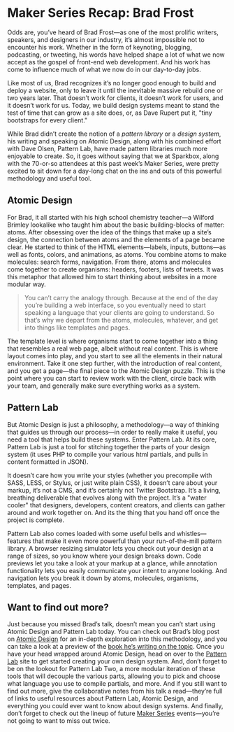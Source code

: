 # Maker Series Recap: Brad Frost
Odds are, you’ve heard of Brad Frost—as one of the most prolific writers, speakers, and designers in our industry, it’s almost impossible not to encounter his work. Whether in the form of keynoting, blogging, podcasting, or tweeting, his words have helped shape a lot of what we now accept as the gospel of front-end web development. And his work has come to influence much of what we now do in our day-to-day jobs.

Like most of us, Brad recognizes  it’s no longer good enough to build and deploy a website, only to leave it until the inevitable massive rebuild one or two years later. That doesn’t work for clients, it doesn’t work for users, and it doesn’t work for us. Today, we build design systems meant to stand the test of time that can grow as a site does, or, as Dave Rupert put it, "tiny bootstraps for every client."

While Brad didn’t create the notion of a *pattern library* or a *design system*, his writing and speaking on Atomic Design, along with his combined effort with Dave Olsen, Pattern Lab, have made pattern libraries much more enjoyable to create. So, it goes without saying that we at Sparkbox, along with the 70-or-so attendees at this past week’s Maker Series, were pretty excited to sit down for a day-long chat on the ins and outs of this powerful methodology and useful tool.

## Atomic Design
For Brad, it all started with his high school chemistry teacher—a Wilford Brimley lookalike who taught him about the basic building-blocks of matter: atoms. After obsessing over the idea of the things that make up a site’s design, the connection between atoms and the elements of a page became clear. He started to think of the HTML elements—labels, inputs, buttons—as well as fonts, colors, and animations, as atoms. You combine atoms to make molecules: search forms, navigation. From there, atoms and molecules come together to create organisms: headers, footers, lists of tweets. It was this metaphor that allowed him to start thinking about websites in a more modular way.

>  You can’t carry the analogy through. Because at the end of the day you’re building a web interface, so you eventually need to start speaking a language that your clients are going to understand. So that’s why we depart from the atoms, molecules, whatever, and get into things like templates and pages.

The template level is where organisms start to come together into a thing that resembles a real web page, albeit without real content. This is where layout comes into play, and you start to see all the elements in their natural environment. Take it one step further, with the introduction of real content, and you get a page—the final piece to the Atomic Design puzzle. This is the point where you can start to review work with the client, circle back with your team, and generally make sure everything works as a system.

## Pattern Lab
But Atomic Design is just a philosophy, a methodology—a way of thinking that guides us through our process—in order to really make it useful, you need a tool that helps build these systems. Enter Pattern Lab. At its core, Pattern Lab is just a tool for stitching together the parts of your design system (it uses PHP to compile your various html partials, and pulls in content formatted in JSON). 

It doesn’t care how you write your styles (whether you precompile with SASS, LESS, or Stylus, or just write plain CSS), it doesn’t care about your markup, it’s not a CMS, and it’s certainly not Twitter Bootstrap. It’s a living, breathing deliverable that evolves along with the project. It’s a "water cooler" that designers, developers, content creators, and clients can gather around and work together on. And its the thing that you hand off once the project is complete.

Pattern Lab also comes loaded with some useful bells and whistles—features that make it even more powerful than your run-of-the-mill pattern library. A browser resizing simulator lets you check out your design at a range of sizes, so you know where your design breaks down. Code previews let you take a look at your markup at a glance, while annotation functionality lets you easily communicate your intent to anyone looking. And navigation lets you break it down by atoms, molecules, organisms, templates, and pages.

## Want to find out more?
Just because you missed Brad’s talk, doesn’t mean you can’t start using Atomic Design and Pattern Lab today. You can check out Brad’s blog post on [Atomic Design](http://bradfrost.com/blog/post/atomic-web-design/) for an in-depth exploration into this methodology, and you can take a look at a preview of the [book he’s writing on the topic](http://atomicdesign.bradfrost.com/). Once you have your head wrapped around Atomic Design, head on over to the [Pattern Lab](http://patternlab.io/) site to get started creating your own design system. And, don’t forget to be on the lookout for Pattern Lab Two, a more modular iteration of these tools that will decouple the various parts, allowing you to pick and choose what language you use to compile partials, and more. And if you still want to find out more, give the collaborative notes from his talk a read—they’re full of links to useful resources about Pattern Lab, Atomic Design, and everything you could ever want to know about design systems. And finally, don’t forget to check out the lineup of future [Maker Series](http://buildright.io/maker-series/) events—you’re not going to want to miss out twice.




	 
